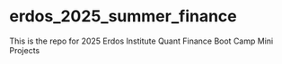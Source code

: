 # erdos_2025_summer_finance
This is the repo for 2025 Erdos Institute Quant Finance Boot Camp Mini Projects
